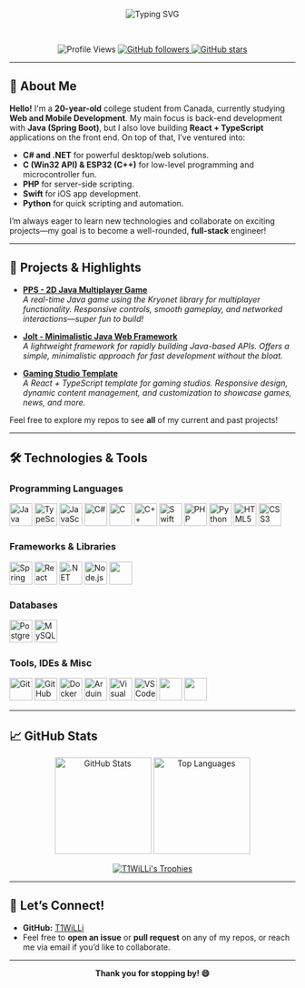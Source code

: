 <p align="center">
  <img src="https://readme-typing-svg.herokuapp.com?size=25&color=F7CD6C&center=true&vCenter=true&width=600&lines=Hey+there!+I'm+T1WiLLi;College+Student+%26+Java+Developer;React+%26+TypeScript+Enthusiast;C%23+%26+.NET+Fan;Always+learning+%F0%9F%8C%B1;Jolt+Creator" alt="Typing SVG" />
</p>

<br />

<p align="center">
  <img src="https://komarev.com/ghpvc/?username=T1WiLLi&style=flat-square&color=blue" alt="Profile Views" />
  
  <a href="https://github.com/T1WiLLi?tab=followers">
    <img alt="GitHub followers" src="https://img.shields.io/github/followers/T1WiLLi?label=Github%20Followers&style=flat-square" />
  </a>
  
  <a href="https://github.com/T1WiLLi?tab=repositories&sort=stargazers">
    <img alt="GitHub stars" src="https://img.shields.io/github/stars/T1WiLLi?label=Repo%20Stars&style=flat-square" />
  </a>
</p>

---

## 👋 About Me

**Hello!** I'm a **20-year-old** college student from Canada, currently studying **Web and Mobile Development**. My main focus is back-end development with **Java (Spring Boot)**, but I also love building **React + TypeScript** applications on the front end. On top of that, I’ve ventured into:

- **C# and .NET** for powerful desktop/web solutions.  
- **C (Win32 API) & ESP32 (C++)** for low-level programming and microcontroller fun.  
- **PHP** for server-side scripting.  
- **Swift** for iOS app development.  
- **Python** for quick scripting and automation.

I’m always eager to learn new technologies and collaborate on exciting projects—my goal is to become a well-rounded, **full-stack** engineer!

---

## 🚀 Projects & Highlights

- **[PPS - 2D Java Multiplayer Game](#)**  
  _A real-time Java game using the Kryonet library for multiplayer functionality. Responsive controls, smooth gameplay, and networked interactions—super fun to build!_

- **[Jolt - Minimalistic Java Web Framework](#)**  
  _A lightweight framework for rapidly building Java-based APIs. Offers a simple, minimalistic approach for fast development without the bloat._

- **[Gaming Studio Template](https://github.com/T1WiLLi/TP2)**  
  _A React + TypeScript template for gaming studios. Responsive design, dynamic content management, and customization to showcase games, news, and more._

Feel free to explore my repos to see **all** of my current and past projects!

---

## 🛠️ Technologies & Tools


### Programming Languages
<p>
  <img src="https://cdn.jsdelivr.net/gh/devicons/devicon/icons/java/java-original.svg" width="40" height="40" alt="Java" />
  <img src="https://cdn.jsdelivr.net/gh/devicons/devicon/icons/typescript/typescript-original.svg" width="40" height="40" alt="TypeScript" />
  <img src="https://cdn.jsdelivr.net/gh/devicons/devicon/icons/javascript/javascript-original.svg" width="40" height="40" alt="JavaScript" />
  <img src="https://cdn.jsdelivr.net/gh/devicons/devicon/icons/csharp/csharp-original.svg" width="40" height="40" alt="C#" />
  <img src="https://cdn.jsdelivr.net/gh/devicons/devicon/icons/c/c-original.svg" width="40" height="40" alt="C" />
  <img src="https://cdn.jsdelivr.net/gh/devicons/devicon/icons/cplusplus/cplusplus-original.svg" width="40" height="40" alt="C++" />
  <img src="https://cdn.jsdelivr.net/gh/devicons/devicon/icons/swift/swift-original.svg" width="40" height="40" alt="Swift" />
  <img src="https://cdn.jsdelivr.net/gh/devicons/devicon/icons/php/php-original.svg" width="40" height="40" alt="PHP" />
  <img src="https://cdn.jsdelivr.net/gh/devicons/devicon/icons/python/python-original.svg" width="40" height="40" alt="Python" />
    <img src="https://cdn.jsdelivr.net/gh/devicons/devicon/icons/html5/html5-original.svg" width="40" height="40" alt="HTML5" />
  <img src="https://cdn.jsdelivr.net/gh/devicons/devicon/icons/css3/css3-original.svg" width="40" height="40" alt="CSS3" />
</p>

### Frameworks & Libraries
<p>
  <img src="https://cdn.jsdelivr.net/gh/devicons/devicon/icons/spring/spring-original.svg" width="40" height="40" alt="Spring Boot" />
  <img src="https://cdn.jsdelivr.net/gh/devicons/devicon/icons/react/react-original.svg" width="40" height="40" alt="React" />
  <img src="https://cdn.jsdelivr.net/gh/devicons/devicon/icons/dot-net/dot-net-original.svg" width="40" height="40" alt=".NET" />
  <img src="https://cdn.jsdelivr.net/gh/devicons/devicon/icons/nodejs/nodejs-original.svg" width="40" height="40" alt="Node.js" />
<img src="https://cdn.jsdelivr.net/gh/devicons/devicon@latest/icons/reactbootstrap/reactbootstrap-original.svg" width=40 />

</p>

### Databases
<p>
  <img src="https://cdn.jsdelivr.net/gh/devicons/devicon/icons/postgresql/postgresql-original.svg" width="40" height="40" alt="PostgreSQL" />
  <img src="https://cdn.jsdelivr.net/gh/devicons/devicon/icons/mysql/mysql-original.svg" width="40" height="40" alt="MySQL" />
</p>

### Tools, IDEs & Misc
<p>
  <img src="https://cdn.jsdelivr.net/gh/devicons/devicon/icons/git/git-original.svg" width="40" height="40" alt="Git" />
  <img src="https://cdn.jsdelivr.net/gh/devicons/devicon/icons/github/github-original.svg" width="40" height="40" alt="GitHub" />
  <img src="https://cdn.jsdelivr.net/gh/devicons/devicon/icons/docker/docker-original.svg" width="40" height="40" alt="Docker" />
  <img src="https://cdn.jsdelivr.net/gh/devicons/devicon/icons/arduino/arduino-original.svg" width="40" height="40" alt="Arduino" />
  <img src="https://cdn.jsdelivr.net/gh/devicons/devicon/icons/visualstudio/visualstudio-plain.svg" width="40" height="40" alt="Visual Studio" />
  <img src="https://cdn.jsdelivr.net/gh/devicons/devicon/icons/vscode/vscode-original.svg" width="40" height="40" alt="VS Code" />
  <img src="https://cdn.jsdelivr.net/gh/devicons/devicon@latest/icons/azure/azure-original.svg" width=40 />
  <img src="https://cdn.jsdelivr.net/gh/devicons/devicon@latest/icons/linux/linux-original.svg" width=40 />
          
          
</p>

---

## 📈 GitHub Stats

<p align="center">
  <img src="https://github-readme-stats.vercel.app/api?username=T1WiLLi&show_icons=true&theme=gruvbox" alt="GitHub Stats" height="170" />
  <img src="https://github-readme-stats.vercel.app/api/top-langs/?username=T1WiLLi&layout=compact&theme=gruvbox" alt="Top Languages" height="170" />
</p>

<p align="center">
  <a href="https://github.com/ryo-ma/github-profile-trophy">
    <img src="https://github-profile-trophy.vercel.app/?username=T1WiLLi&theme=onedark&no-frame=true&row=1&column=6" alt="T1WiLLi's Trophies" />
  </a>
</p>

---

## 💬 Let’s Connect!

- **GitHub:** [T1WiLLi](https://github.com/T1WiLLi)
- Feel free to **open an issue** or **pull request** on any of my repos, or reach me via email if you’d like to collaborate.

---

<p align="center"> 
  <strong>Thank you for stopping by! 😄</strong>
</p>
